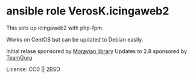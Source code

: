 # ansible role VerosK.icingaweb2

This sets up icingaweb2 with php-fpm.

Works on CentOS but can be updated to Debian easily.

Initial relase sponsored by [Moravian library](http://www.mzk.cz/)
Updates to 2.8 sponsored by [TeamGuru](https://teamguru.com)

License: CC0 || 2BSD
